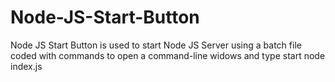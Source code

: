 # Node-JS-Start-Button
Node JS Start Button is used to start Node JS Server using a batch file coded with commands to open a command-line widows and type start node index.js
